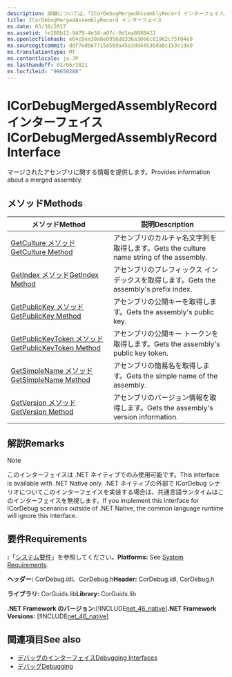```yaml
---
description: 詳細については、「ICorDebugMergedAssemblyRecord インターフェイス」を参照してください。
title: ICorDebugMergedAssemblyRecord インターフェイス
ms.date: 03/30/2017
ms.assetid: fe280b11-9479-4e34-a07c-0d1ea8088422
ms.openlocfilehash: e64c0ee30a8e8956dd336a30e6c81962c75f04e9
ms.sourcegitcommit: ddf7edb67715a5b9a45e3dd44536dabc153c1de0
ms.translationtype: MT
ms.contentlocale: ja-JP
ms.lasthandoff: 02/06/2021
ms.locfileid: "99650288"
---
```

# <a name="icordebugmergedassemblyrecord-interface"></a><span data-ttu-id="2535e-103">ICorDebugMergedAssemblyRecord インターフェイス</span><span class="sxs-lookup"><span data-stu-id="2535e-103">ICorDebugMergedAssemblyRecord Interface</span></span>

<span data-ttu-id="2535e-104">マージされたアセンブリに関する情報を提供します。</span><span class="sxs-lookup"><span data-stu-id="2535e-104">Provides information about a merged assembly.</span></span>  
  
## <a name="methods"></a><span data-ttu-id="2535e-105">メソッド</span><span class="sxs-lookup"><span data-stu-id="2535e-105">Methods</span></span>  
  
|<span data-ttu-id="2535e-106">メソッド</span><span class="sxs-lookup"><span data-stu-id="2535e-106">Method</span></span>|<span data-ttu-id="2535e-107">説明</span><span class="sxs-lookup"><span data-stu-id="2535e-107">Description</span></span>|  
|------------|-----------------|  
|[<span data-ttu-id="2535e-108">GetCulture メソッド</span><span class="sxs-lookup"><span data-stu-id="2535e-108">GetCulture Method</span></span>](icordebugmergedassemblyrecord-getculture-method.md)|<span data-ttu-id="2535e-109">アセンブリのカルチャ名文字列を取得します。</span><span class="sxs-lookup"><span data-stu-id="2535e-109">Gets the culture name string of the assembly.</span></span>|  
|[<span data-ttu-id="2535e-110">GetIndex メソッド</span><span class="sxs-lookup"><span data-stu-id="2535e-110">GetIndex Method</span></span>](icordebugmergedassemblyrecord-getindex-method.md)|<span data-ttu-id="2535e-111">アセンブリのプレフィックス インデックスを取得します。</span><span class="sxs-lookup"><span data-stu-id="2535e-111">Gets the assembly's prefix index.</span></span>|  
|[<span data-ttu-id="2535e-112">GetPublicKey メソッド</span><span class="sxs-lookup"><span data-stu-id="2535e-112">GetPublicKey Method</span></span>](icordebugmergedassemblyrecord-getpublickey-method.md)|<span data-ttu-id="2535e-113">アセンブリの公開キーを取得します。</span><span class="sxs-lookup"><span data-stu-id="2535e-113">Gets the assembly's public key.</span></span>|  
|[<span data-ttu-id="2535e-114">GetPublicKeyToken メソッド</span><span class="sxs-lookup"><span data-stu-id="2535e-114">GetPublicKeyToken Method</span></span>](icordebugmergedassemblyrecord-getpublickeytoken-method.md)|<span data-ttu-id="2535e-115">アセンブリの公開キー トークンを取得します。</span><span class="sxs-lookup"><span data-stu-id="2535e-115">Gets the assembly's public key token.</span></span>|  
|[<span data-ttu-id="2535e-116">GetSimpleName メソッド</span><span class="sxs-lookup"><span data-stu-id="2535e-116">GetSimpleName Method</span></span>](icordebugmergedassemblyrecord-getsimplename-method.md)|<span data-ttu-id="2535e-117">アセンブリの簡易名を取得します。</span><span class="sxs-lookup"><span data-stu-id="2535e-117">Gets the simple name of the assembly.</span></span>|  
|[<span data-ttu-id="2535e-118">GetVersion メソッド</span><span class="sxs-lookup"><span data-stu-id="2535e-118">GetVersion Method</span></span>](icordebugmergedassemblyrecord-getversion-method.md)|<span data-ttu-id="2535e-119">アセンブリのバージョン情報を取得します。</span><span class="sxs-lookup"><span data-stu-id="2535e-119">Gets the assembly's version information.</span></span>|  
  
## <a name="remarks"></a><span data-ttu-id="2535e-120">解説</span><span class="sxs-lookup"><span data-stu-id="2535e-120">Remarks</span></span>  
  
> [!NOTE]
> <span data-ttu-id="2535e-121">このインターフェイスは .NET ネイティブでのみ使用可能です。</span><span class="sxs-lookup"><span data-stu-id="2535e-121">This interface is available with .NET Native only.</span></span> <span data-ttu-id="2535e-122">.NET ネイティブの外部で ICorDebug シナリオについてこのインターフェイスを実装する場合は、共通言語ランタイムはこのインターフェイスを無視します。</span><span class="sxs-lookup"><span data-stu-id="2535e-122">If you implement this interface for ICorDebug scenarios outside of .NET Native, the common language runtime will ignore this interface.</span></span>  
  
## <a name="requirements"></a><span data-ttu-id="2535e-123">要件</span><span class="sxs-lookup"><span data-stu-id="2535e-123">Requirements</span></span>  

 <span data-ttu-id="2535e-124">**:**「[システム要件](../../get-started/system-requirements.md)」を参照してください。</span><span class="sxs-lookup"><span data-stu-id="2535e-124">**Platforms:** See [System Requirements](../../get-started/system-requirements.md).</span></span>  
  
 <span data-ttu-id="2535e-125">**ヘッダー:** CorDebug.idl、CorDebug.h</span><span class="sxs-lookup"><span data-stu-id="2535e-125">**Header:** CorDebug.idl, CorDebug.h</span></span>  
  
 <span data-ttu-id="2535e-126">**ライブラリ:** CorGuids.lib</span><span class="sxs-lookup"><span data-stu-id="2535e-126">**Library:** CorGuids.lib</span></span>  
  
 <span data-ttu-id="2535e-127">**.NET Framework のバージョン:**[!INCLUDE[net_46_native](../../../../includes/net-46-native-md.md)]</span><span class="sxs-lookup"><span data-stu-id="2535e-127">**.NET Framework Versions:** [!INCLUDE[net_46_native](../../../../includes/net-46-native-md.md)]</span></span>  
  
## <a name="see-also"></a><span data-ttu-id="2535e-128">関連項目</span><span class="sxs-lookup"><span data-stu-id="2535e-128">See also</span></span>

- [<span data-ttu-id="2535e-129">デバッグのインターフェイス</span><span class="sxs-lookup"><span data-stu-id="2535e-129">Debugging Interfaces</span></span>](debugging-interfaces.md)
- [<span data-ttu-id="2535e-130">デバッグ</span><span class="sxs-lookup"><span data-stu-id="2535e-130">Debugging</span></span>](index.md)
